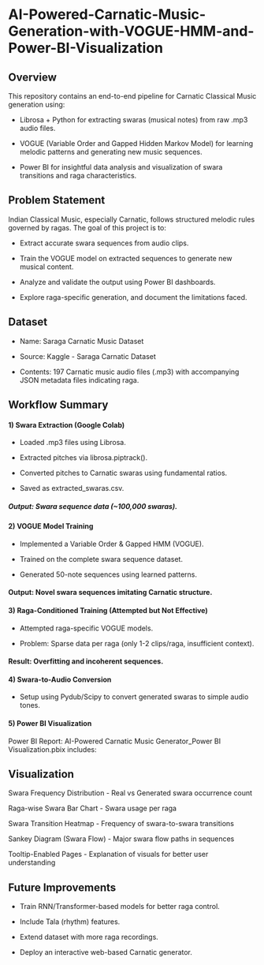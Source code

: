 # AI-Powered-Carnatic-Music-Generation-with-VOGUE-HMM-and-Power-BI-Visualization

## Overview

This repository contains an end-to-end pipeline for Carnatic Classical Music generation using:

* Librosa + Python for extracting swaras (musical notes) from raw .mp3 audio files.

* VOGUE (Variable Order and Gapped Hidden Markov Model) for learning melodic patterns and generating new music sequences.

* Power BI for insightful data analysis and visualization of swara transitions and raga characteristics.

## Problem Statement

Indian Classical Music, especially Carnatic, follows structured melodic rules governed by ragas. The goal of this project is to:

* Extract accurate swara sequences from audio clips.

* Train the VOGUE model on extracted sequences to generate new musical content.

* Analyze and validate the output using Power BI dashboards.

* Explore raga-specific generation, and document the limitations faced.

 ## Dataset

* Name: Saraga Carnatic Music Dataset

* Source: Kaggle - Saraga Carnatic Dataset

* Contents: 197 Carnatic music audio files (.mp3) with accompanying JSON metadata files indicating raga.

## Workflow Summary

#### 1) Swara Extraction (Google Colab)

* Loaded .mp3 files using Librosa.

* Extracted pitches via librosa.piptrack().

* Converted pitches to Carnatic swaras using fundamental ratios.

* Saved as extracted_swaras.csv.

##### Output: Swara sequence data (~100,000 swaras).

#### 2) VOGUE Model Training

* Implemented a Variable Order & Gapped HMM (VOGUE).

* Trained on the complete swara sequence dataset.

* Generated 50-note sequences using learned patterns.

#### Output: Novel swara sequences imitating Carnatic structure.

#### 3) Raga-Conditioned Training (Attempted but Not Effective)

* Attempted raga-specific VOGUE models.

* Problem: Sparse data per raga (only 1-2 clips/raga, insufficient context).

#### Result: Overfitting and incoherent sequences.

#### 4) Swara-to-Audio Conversion

* Setup using Pydub/Scipy to convert generated swaras to simple audio tones.

#### 5) Power BI Visualization

Power BI Report: AI-Powered Carnatic Music Generator_Power BI Visualization.pbix includes:

## Visualization                                                                            

Swara Frequency Distribution - Real vs Generated swara occurrence count

Raga-wise Swara Bar Chart - Swara usage per raga

Swara Transition Heatmap - Frequency of swara-to-swara transitions

Sankey Diagram (Swara Flow) - Major swara flow paths in sequences

Tooltip-Enabled Pages - Explanation of visuals for better user understanding

## Future Improvements

* Train RNN/Transformer-based models for better raga control.

* Include Tala (rhythm) features.

* Extend dataset with more raga recordings.

* Deploy an interactive web-based Carnatic generator.

